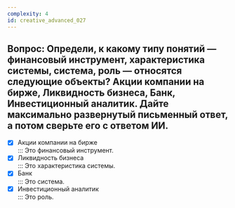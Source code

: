 ```yaml
---
complexity: 4
id: creative_advanced_027
---
```

## Вопрос: Определи, к какому типу понятий — финансовый инструмент, характеристика системы, система, роль — относятся следующие объекты? Акции компании на бирже, Ликвидность бизнеса, Банк, Инвестиционный аналитик. Дайте максимально развернутый письменный ответ, а потом сверьте его с ответом ИИ.

- [x] Акции компании на бирже  
  ::: Это финансовый инструмент.  
- [x] Ликвидность бизнеса  
  ::: Это характеристика системы.  
- [x] Банк  
  ::: Это система.  
- [x] Инвестиционный аналитик  
  ::: Это роль. 
